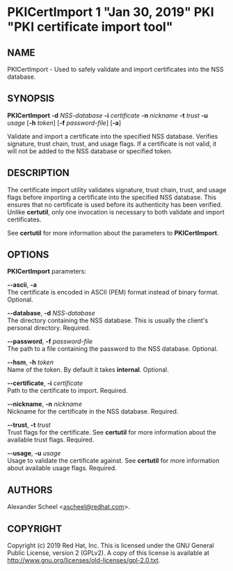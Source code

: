 # PKICertImport 1 "Jan 30, 2019" PKI "PKI certificate import tool"

## NAME

PKICertImport - Used to safely validate and import certificates into the NSS database.

## SYNOPSIS

**PKICertImport** **-d** *NSS-database* **-i** *certificate* **-n** *nickname* **-t** *trust* **-u** *usage* [**-h** *token*] [**-f** *password-file*] [**-a**]

Validate and import a certificate into the specified NSS database.
Verifies signature, trust chain, trust, and usage flags.
If a certificate is not valid, it will not be added to the NSS database or specified token.

## DESCRIPTION

The certificate import utility validates signature, trust chain, trust,
and usage flags before importing a certificate into the specified NSS database.
This ensures that no certificate is used before its authenticity has been verified.
Unlike **certutil**, only one invocation is necessary to both validate and import certificates.

See **certutil** for more information about the parameters to **PKICertImport**.

## OPTIONS

**PKICertImport** parameters:

**--ascii**, **-a**  
    The certificate is encoded in ASCII (PEM) format instead of binary format. Optional.

**--database**, **-d** *NSS-database*  
    The directory containing the NSS database. This is usually the client's personal directory. Required.

**--password**, **-f** *password-file*  
    The path to a file containing the password to the NSS database. Optional.

**--hsm**, **-h** *token*  
    Name of the token. By default it takes **internal**. Optional.

**--certificate**, **-i** *certificate*  
    Path to the certificate to import. Required.

**--nickname**, **-n** *nickname*  
    Nickname for the certificate in the NSS database. Required.

**--trust**, **-t** *trust*  
    Trust flags for the certificate. See **certutil** for more information about the available trust flags. Required.

**--usage**, **-u** *usage*  
    Usage to validate the certificate against. See **certutil** for more information about available usage flags. Required.

## AUTHORS

Alexander Scheel &lt;ascheel@redhat.com&gt;.

## COPYRIGHT

Copyright (c) 2019 Red Hat, Inc.
This is licensed under the GNU General Public License, version 2 (GPLv2).
A copy of this license is available at http://www.gnu.org/licenses/old-licenses/gpl-2.0.txt.
